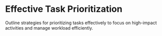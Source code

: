 # Effective Task Prioritization

Outline strategies for prioritizing tasks effectively to focus on high-impact activities and manage workload efficiently.